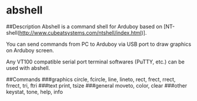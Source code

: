 # abshell
##Description
Abshell is a command shell for Arduboy based on [NT-shell(http://www.cubeatsystems.com/ntshell/index.html)].

You can send commands from PC to Arduboy via USB port to draw graphics on Arduboy screen.

Any VT100 compatible serial port terminal softwares (PuTTY, etc.) can be used with abshell.

##Commands
###graphics
circle, fcircle, line, lineto, rect, frect, rrect, frrect, tri, ftri
###text
print, tsize
###general
moveto, color, clear
###other
keystat, tone, help, info

